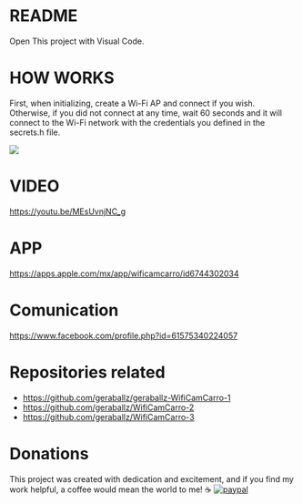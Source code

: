 # README #

Open This project with Visual Code.

# HOW WORKS #
First, when initializing, create a Wi-Fi AP and connect if you wish. Otherwise, if you did not connect at any time, wait 60 seconds and it will connect to the Wi-Fi network with the credentials you defined in the secrets.h file.

![](howworks.jpg)
# VIDEO #
https://youtu.be/MEsUvnjNC_g

# APP #
https://apps.apple.com/mx/app/wificamcarro/id6744302034

# Comunication #
https://www.facebook.com/profile.php?id=61575340224057

# Repositories related #
- https://github.com/geraballz/geraballz-WifiCamCarro-1
- https://github.com/geraballz/WifiCamCarro-2
- https://github.com/geraballz/WifiCamCarro-3

# Donations #
This project was created with dedication and excitement, and if you find my work helpful, a coffee would mean the world to me! ☕
[![paypal](https://www.paypalobjects.com/en_US/i/btn/btn_donateCC_LG.gif)](https://paypal.me/gerardohre)
